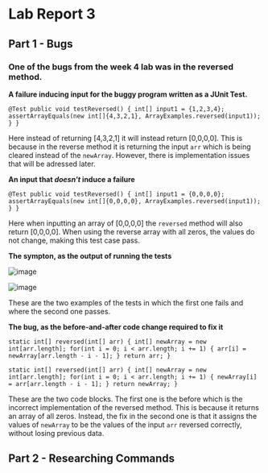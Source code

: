 # Lab Report 3


## Part 1 - Bugs


### One of the bugs from the week 4 lab was in the reversed method.


**A failure inducing input for the buggy program written as a JUnit Test.**


`
@Test
  public void testReversed() {
    int[] input1 = {1,2,3,4};
    assertArrayEquals(new int[]{4,3,2,1}, ArrayExamples.reversed(input1));
  }
}
`


Here instead of returning [4,3,2,1] it will instead return [0,0,0,0]. This is because in the reverse method it is returning the input `arr` which is being cleared instead of the `newArray`. However, there is implementation issues that will be adressed later.


**An input that *doesn't* induce a failure**

`
@Test
  public void testReversed() {
    int[] input1 = {0,0,0,0};
    assertArrayEquals(new int[]{0,0,0,0}, ArrayExamples.reversed(input1));
  }
}
`


Here when inputting an array of [0,0,0,0] the `reversed` method will also return [0,0,0,0]. When using the reverse array with all zeros, the values do not change, making this test case pass.

**The sympton, as the output of running the tests**

![image](https://github.com/sur-shah/cse15l-lab-reports/assets/156368641/209fc69b-12b9-49ff-beaf-38057541d905)


![image](https://github.com/sur-shah/cse15l-lab-reports/assets/156368641/b89ad920-287e-473e-9ee1-c56b20d396ff)


These are the two examples of the tests in which the first one fails and where the second one passes.

**The bug, as the before-and-after code change required to fix it**


`
static int[] reversed(int[] arr) {
    int[] newArray = new int[arr.length];
    for(int i = 0; i < arr.length; i += 1) {
      arr[i] = newArray[arr.length - i - 1];
    }
    return arr;
  }
  `

  
  `
  static int[] reversed(int[] arr) {
    int[] newArray = new int[arr.length];
    for(int i = 0; i < arr.length; i += 1) {
      newArray[i] = arr[arr.length - i - 1];
    }
    return newArray;
  }
  `

  
These are the two code blocks. The first one is the before which is the incorrect implementation of the reversed method. This is because it returns an array of all zeros. Instead, the fix in the second one is that it assigns the values of `newArray` to be the values of the input `arr` reversed correctly, without losing previous data.

## Part 2 - Researching Commands




  

